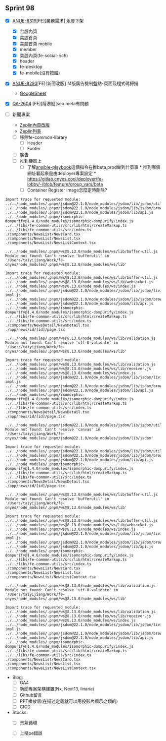 ## Sprint 98

* [x] [ANUE-8319](https://cnyesrd.atlassian.net/browse/ANUE-831)[FE][業務需求] 永豐下架
	* [x] 台股內頁
	* [x] 美股首頁
	* [x] 美股首頁 mobile
	* [x] member
	* [x] 美股內頁(fe-social-rich)
	* [x] header
	* [x] fe-desktop
	* [x] fe-mobile(沒有按鈕)
* [x] [ANUE-8293](https://cnyesrd.atlassian.net/browse/ANUE-8293)[FE][新聞改版] Ｍ版廣告機制盤點-頁面及程式碼掃描
	* [GoogleSheet](https://docs.google.com/spreadsheets/d/1cb2K0bwDcK49vanOFToPL2jiX7gAJc12gF08sHBopB8/edit?pli=1#gid=348382971)
* [x] [QA-2604](https://cnyesrd.atlassian.net/browse/QA-2604) [FE][陸港股]seo meta有問題

* [ ] 新聞專案
	* [Zeplin內頁改版](https://app.zeplin.io/project/576287bda89e8aa7045cfba5/screen/6451d7ffb5da8d26449e90da)
	* [Zeplin列表](https://app.zeplin.io/project/576287bda89e8aa7045cfba5/screen/645db4a95b9d821337078288)
	* [ ] 移除fe-common-library
		* [ ] Header
		* [ ] Footer
	* [ ] 廣告
	* [ ] 推到機器上
		* [ ] 了解[ansible-playbook](https://gitlab.cnyes.cool/deployer/ansible-docker/-/blob/2.7.8.0/update.sh)這個指令在推beta,prod做到什麼事
				* 推到哪個網址看起來是由deployer專案設定
				* https://gitlab.cnyes.cool/deployer/fe-lobby/-/blob/feature/group_vars/beta
		* [ ] Container Register Image怎麼定時刪除?
```
Import trace for requested module:
../../node_modules/.pnpm/jsdom@22.1.0/node_modules/jsdom/lib/jsdom/utils.js
../../node_modules/.pnpm/jsdom@22.1.0/node_modules/jsdom/lib/jsdom/browser/Window.js
../../node_modules/.pnpm/jsdom@22.1.0/node_modules/jsdom/lib/api.js
../../node_modules/.pnpm/isomorphic-dompurify@1.4.0/node_modules/isomorphic-dompurify/index.js
../../libs/fe-common-utils/src/lib/html/createMarkup.ts
../../libs/fe-common-utils/src/index.ts
./components/NewsList/NewsCard.tsx
./components/NewsList/NewsList.tsx
./components/NewsList/NewsListContext.tsx

../../node_modules/.pnpm/ws@8.13.0/node_modules/ws/lib/buffer-util.js
Module not found: Can't resolve 'bufferutil' in '/Users/taiyijiang/Work/fe-cnyes/node_modules/.pnpm/ws@8.13.0/node_modules/ws/lib'

Import trace for requested module:
../../node_modules/.pnpm/ws@8.13.0/node_modules/ws/lib/buffer-util.js
../../node_modules/.pnpm/ws@8.13.0/node_modules/ws/lib/websocket.js
../../node_modules/.pnpm/ws@8.13.0/node_modules/ws/index.js
../../node_modules/.pnpm/jsdom@22.1.0/node_modules/jsdom/lib/jsdom/living/websockets/WebSocket-impl.js
../../node_modules/.pnpm/jsdom@22.1.0/node_modules/jsdom/lib/jsdom/browser/Window.js
../../node_modules/.pnpm/jsdom@22.1.0/node_modules/jsdom/lib/api.js
../../node_modules/.pnpm/isomorphic-dompurify@1.4.0/node_modules/isomorphic-dompurify/index.js
../../libs/fe-common-utils/src/lib/html/createMarkup.ts
../../libs/fe-common-utils/src/index.ts
./components/NewsDetail/NewsDetail.tsx
./app/news/id/[id]/page.tsx

../../node_modules/.pnpm/ws@8.13.0/node_modules/ws/lib/validation.js
Module not found: Can't resolve 'utf-8-validate' in '/Users/taiyijiang/Work/fe-cnyes/node_modules/.pnpm/ws@8.13.0/node_modules/ws/lib'

Import trace for requested module:
../../node_modules/.pnpm/ws@8.13.0/node_modules/ws/lib/validation.js
../../node_modules/.pnpm/ws@8.13.0/node_modules/ws/lib/receiver.js
../../node_modules/.pnpm/ws@8.13.0/node_modules/ws/index.js
../../node_modules/.pnpm/jsdom@22.1.0/node_modules/jsdom/lib/jsdom/living/websockets/WebSocket-impl.js
../../node_modules/.pnpm/jsdom@22.1.0/node_modules/jsdom/lib/jsdom/browser/Window.js
../../node_modules/.pnpm/jsdom@22.1.0/node_modules/jsdom/lib/api.js
../../node_modules/.pnpm/isomorphic-dompurify@1.4.0/node_modules/isomorphic-dompurify/index.js
../../libs/fe-common-utils/src/lib/html/createMarkup.ts
../../libs/fe-common-utils/src/index.ts
./components/NewsDetail/NewsDetail.tsx
./app/news/id/[id]/page.tsx

../../node_modules/.pnpm/jsdom@22.1.0/node_modules/jsdom/lib/jsdom/utils.js
Module not found: Can't resolve 'canvas' in '/Users/taiyijiang/Work/fe-cnyes/node_modules/.pnpm/jsdom@22.1.0/node_modules/jsdom/lib/jsdom'

Import trace for requested module:
../../node_modules/.pnpm/jsdom@22.1.0/node_modules/jsdom/lib/jsdom/utils.js
../../node_modules/.pnpm/jsdom@22.1.0/node_modules/jsdom/lib/jsdom/browser/Window.js
../../node_modules/.pnpm/jsdom@22.1.0/node_modules/jsdom/lib/api.js
../../node_modules/.pnpm/isomorphic-dompurify@1.4.0/node_modules/isomorphic-dompurify/index.js
../../libs/fe-common-utils/src/lib/html/createMarkup.ts
../../libs/fe-common-utils/src/index.ts
./components/NewsDetail/NewsDetail.tsx
./app/news/id/[id]/page.tsx

../../node_modules/.pnpm/ws@8.13.0/node_modules/ws/lib/buffer-util.js
Module not found: Can't resolve 'bufferutil' in '/Users/taiyijiang/Work/fe-cnyes/node_modules/.pnpm/ws@8.13.0/node_modules/ws/lib'

Import trace for requested module:
../../node_modules/.pnpm/ws@8.13.0/node_modules/ws/lib/buffer-util.js
../../node_modules/.pnpm/ws@8.13.0/node_modules/ws/lib/websocket.js
../../node_modules/.pnpm/ws@8.13.0/node_modules/ws/index.js
../../node_modules/.pnpm/jsdom@22.1.0/node_modules/jsdom/lib/jsdom/living/websockets/WebSocket-impl.js
../../node_modules/.pnpm/jsdom@22.1.0/node_modules/jsdom/lib/jsdom/browser/Window.js
../../node_modules/.pnpm/jsdom@22.1.0/node_modules/jsdom/lib/api.js
../../node_modules/.pnpm/isomorphic-dompurify@1.4.0/node_modules/isomorphic-dompurify/index.js
../../libs/fe-common-utils/src/lib/html/createMarkup.ts
../../libs/fe-common-utils/src/index.ts
./components/NewsList/NewsCard.tsx
./components/NewsList/NewsList.tsx
./components/NewsList/NewsListContext.tsx

../../node_modules/.pnpm/ws@8.13.0/node_modules/ws/lib/validation.js
Module not found: Can't resolve 'utf-8-validate' in '/Users/taiyijiang/Work/fe-cnyes/node_modules/.pnpm/ws@8.13.0/node_modules/ws/lib'

Import trace for requested module:
../../node_modules/.pnpm/ws@8.13.0/node_modules/ws/lib/validation.js
../../node_modules/.pnpm/ws@8.13.0/node_modules/ws/lib/receiver.js
../../node_modules/.pnpm/ws@8.13.0/node_modules/ws/index.js
../../node_modules/.pnpm/jsdom@22.1.0/node_modules/jsdom/lib/jsdom/living/websockets/WebSocket-impl.js
../../node_modules/.pnpm/jsdom@22.1.0/node_modules/jsdom/lib/jsdom/browser/Window.js
../../node_modules/.pnpm/jsdom@22.1.0/node_modules/jsdom/lib/api.js
../../node_modules/.pnpm/isomorphic-dompurify@1.4.0/node_modules/isomorphic-dompurify/index.js
../../libs/fe-common-utils/src/lib/html/createMarkup.ts
../../libs/fe-common-utils/src/index.ts
./components/NewsList/NewsCard.tsx
./components/NewsList/NewsList.tsx
./components/NewsList/NewsListContext.tsx
```

* Blog: 
	* [ ] GA4
	* [ ] 新聞專案架構建置(Nx, Next13, linaria)
	* [ ] Github留言
	* [ ] PPT播放器(在描述定義就可以用投影片顯示之類的)
	* [ ] CICD
*  Stocks
	* [ ] 景氣循環
	* [ ] 上櫃pe錯誤


